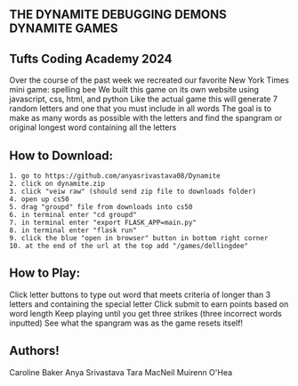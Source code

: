 ## THE DYNAMITE DEBUGGING DEMONS DYNAMITE GAMES
## Tufts Coding Academy 2024

Over the course of the past week we recreated our favorite New York Times mini game: spelling bee
We built this game on its own website using javascript, css, html, and python
Like the actual game this will generate 7 random letters and one that you must include in all words
The goal is to make as many words as possible with the letters and find the spangram or original longest word containing all the letters

## How to Download:
    1. go to https://github.com/anyasrivastava08/Dynamite
    2. click on dynamite.zip
    3. click "veiw raw" (should send zip file to downloads folder)
    4. open up cs50
    5. drag "groupd" file from downloads into cs50
    6. in terminal enter "cd groupd"
    7. in terminal enter "export FLASK_APP=main.py"
    8. in terminal enter "flask run"
    9. click the blue "open in browser" button in bottom right corner
    10. at the end of the url at the top add "/games/dellingdee"

## How to Play:
Click letter buttons to type out word that meets criteria of longer than 3 letters and containing the special letter
Click submit to earn points based on word length
Keep playing until you get three strikes (three incorrect words inputted)
See what the spangram was as the game resets itself!

## Authors!
Caroline Baker
Anya Srivastava
Tara MacNeil
Muirenn O'Hea
